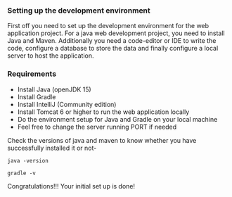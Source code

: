 ### Setting up the development environment
First off you need to set up the development environment for the web application project. For a java web development project, you need to install Java and Maven. Additionally you need a code-editor or IDE to write the code, configure a database to store the data and finally configure a local server to host the application.

### Requirements
- Install Java (openJDK 15)
- Install Gradle
- Install IntelliJ (Community edition)
- Install Tomcat 6 or higher to run the web application locally
- Do the environment setup for Java and Gradle on your local machine
- Feel free to change the server running PORT if needed

Check the versions of java and maven to know whether you have successfully installed it or not-

`java -version`

`gradle -v`

Congratulations!!! Your initial set up is done!

